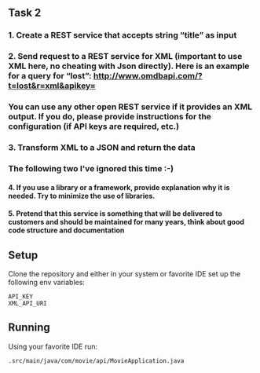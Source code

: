 ## Task 2

### 1. Create a REST service that accepts string “title” as input

### 2. Send request to a REST service for XML (important to use XML here, no cheating with Json directly). Here is an example for a query for “lost”: http://www.omdbapi.com/?t=lost&r=xml&apikey=<API key>
### You can use any other open REST service if it provides an XML output. If you do, please provide instructions for the configuration (if API keys are required, etc.)
### 3. Transform XML to a JSON and return the data


### The following two I've ignored this time :-)
#### 4. If you use a library or a framework, provide explanation why it is needed. Try to minimize the use of libraries.
#### 5. Pretend that this service is something that will be delivered to customers and should be maintained for many years, think about good code structure and documentation

## Setup
Clone the repository and either in your system or favorite IDE set up the following env variables:
```
API_KEY
XML_API_URI
```
## Running
Using your favorite IDE run:
```
.src/main/java/com/movie/api/MovieApplication.java
```